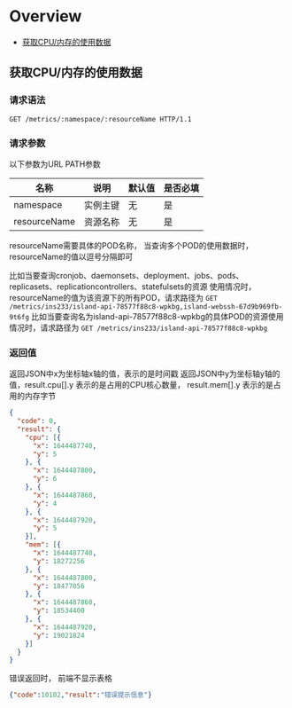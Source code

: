 
# Overview

- [获取CPU/内存的使用数据](#获取CPU/内存的使用数据)


<a name="获取CPU/内存的使用数据"></a>
## 获取CPU/内存的使用数据
### 请求语法
```
GET /metrics/:namespace/:resourceName HTTP/1.1
```
### 请求参数
以下参数为URL PATH参数

|名称|说明|默认值|是否必填|
|---|---|---|---|
|namespace| 实例主键 |无|是|
|resourceName| 资源名称 |无|是|

resourceName需要具体的POD名称， 当查询多个POD的使用数据时， resourceName的值以逗号分隔即可

比如当要查询cronjob、daemonsets、deployment、jobs、pods、replicasets、replicationcontrollers、statefulsets的资源
使用情况时，resourceName的值为该资源下的所有POD，请求路径为 `GET /metrics/ins233/island-api-78577f88c8-wpkbg,island-webssh-67d9b969fb-9t6fg`
比如当要查询名为island-api-78577f88c8-wpkbg的具体POD的资源使用情况时，请求路径为
`GET /metrics/ins233/island-api-78577f88c8-wpkbg`

### 返回值

返回JSON中x为坐标轴x轴的值，表示的是时间戳
返回JSON中y为坐标轴y轴的值，result.cpu[].y 表示的是占用的CPU核心数量， result.mem[].y 表示的是占用的内存字节

```json
{
  "code": 0,
  "result": {
    "cpu": [{
      "x": 1644487740,
      "y": 5
    }, {
      "x": 1644487800,
      "y": 6
    }, {
      "x": 1644487860,
      "y": 4
    }, {
      "x": 1644487920,
      "y": 5
    }],
    "mem": [{
      "x": 1644487740,
      "y": 18272256
    }, {
      "x": 1644487800,
      "y": 18477056
    }, {
      "x": 1644487860,
      "y": 18534400
    }, {
      "x": 1644487920,
      "y": 19021824
    }]
  }
}
```

错误返回时， 前端不显示表格
```json
{"code":10102,"result":"错误提示信息"}
```